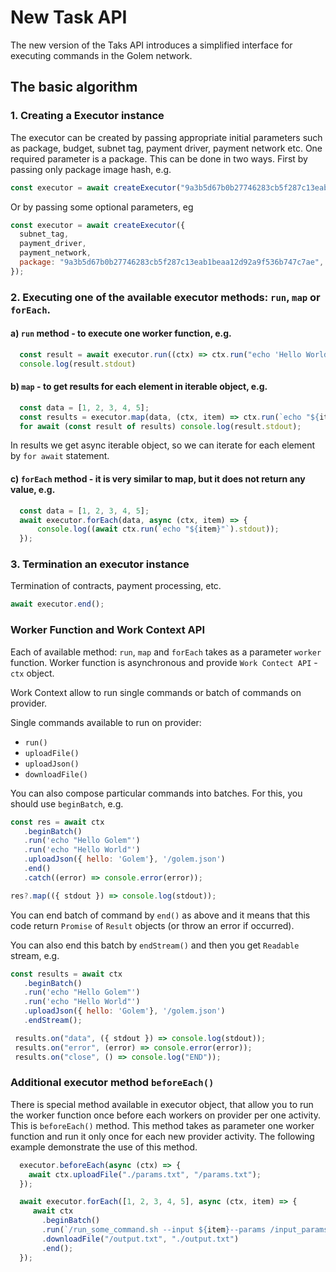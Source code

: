 # New Task API

The new version of the Taks API introduces a simplified interface for executing commands in the Golem network.

## The basic algorithm

### 1. Creating a Executor instance

The executor can be created by passing appropriate initial parameters such as package, budget, subnet tag, payment driver, payment network etc.
One required parameter is a package. This can be done in two ways. First by passing only package image hash, e.g.
```js
const executor = await createExecutor("9a3b5d67b0b27746283cb5f287c13eab1beaa12d92a9f536b747c7ae"); 
```
Or by passing some optional parameters, eg
```js
const executor = await createExecutor({
  subnet_tag,
  payment_driver,
  payment_network,
  package: "9a3b5d67b0b27746283cb5f287c13eab1beaa12d92a9f536b747c7ae",
});
```

### 2. Executing one of the available executor methods: `run`, `map` or `forEach`.

#### a) `run` method - to execute one worker function, e.g.
```js
  const result = await executor.run((ctx) => ctx.run("echo 'Hello World!'"));
  console.log(result.stdout)
```

#### b) `map` - to get results for each element in iterable object, e.g.
```js
  const data = [1, 2, 3, 4, 5];
  const results = executor.map(data, (ctx, item) => ctx.run(`echo "${item}"`));
  for await (const result of results) console.log(result.stdout);
```
In results we get async iterable object, so we can iterate for each element by `for await` statement.

#### c) `forEach` method - it is very similar to map, but it does not return any value, e.g.
```js
  const data = [1, 2, 3, 4, 5];
  await executor.forEach(data, async (ctx, item) => {
      console.log((await ctx.run(`echo "${item}"`).stdout));
  });
```

### 3. Termination an executor instance

Termination of contracts, payment processing, etc.

```js
await executor.end();
```


### Worker Function and Work Context API

Each of available method: `run`, `map` and `forEach` takes as a parameter `worker` function. Worker function is asynchronous and provide `Work Contect API` - `ctx` object.

Work Context allow to run single commands or batch of commands on provider.

Single commands available to run on provider:

   - `run()`
   - `uploadFile()`
   - `uploadJson()`
   - `downloadFile()`

You can also compose particular commands into batches. For this, you should use `beginBatch`, e.g.

```js
const res = await ctx
   .beginBatch()
   .run('echo "Hello Golem"')
   .run('echo "Hello World"')
   .uploadJson({ hello: 'Golem'}, '/golem.json')
   .end()
   .catch((error) => console.error(error));

res?.map(({ stdout }) => console.log(stdout));
```
You can end batch of command by `end()` as above and it means that this code return `Promise` of `Result` objects (or throw an error if occurred).

You can also end this batch by `endStream()` and then you get `Readable` stream, e.g.

```js
const results = await ctx
   .beginBatch()
   .run('echo "Hello Golem"')
   .run('echo "Hello World"')
   .uploadJson({ hello: 'Golem'}, '/golem.json')
   .endStream();

 results.on("data", ({ stdout }) => console.log(stdout));
 results.on("error", (error) => console.error(error));
 results.on("close", () => console.log("END"));
```

### Additional executor method `beforeEach()` 

There is special method available in executor object, that allow you to run the worker function once before each workers on provider per one activity. This is `beforeEach()` method.
This method takes as parameter one worker function and run it only once for each new provider activity. The following example demonstrate the use of this method.

```js
  executor.beforeEach(async (ctx) => {
    await ctx.uploadFile("./params.txt", "/params.txt");
  });

  await executor.forEach([1, 2, 3, 4, 5], async (ctx, item) => {
     await ctx
       .beginBatch()
       .run(`/run_some_command.sh --input ${item}--params /input_params.txt --output /output.txt`)
       .downloadFile("/output.txt", "./output.txt")
       .end();
  });
```
